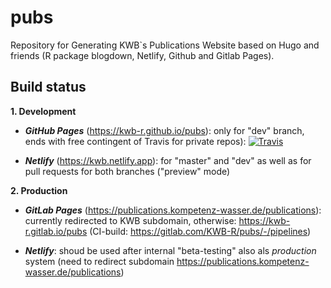# pubs

Repository for Generating KWB`s Publications Website based on Hugo and friends
(R package blogdown, Netlify, Github and Gitlab Pages). 

## Build status 

**1. Development**

  + ***GitHub Pages*** (https://kwb-r.github.io/pubs): only for "dev" branch, ends with free contingent of Travis for private repos): [![Travis](https://travis-ci.com/KWB-R/pubs.svg?token=xLsqyFUTkNjVT34QzX9D&branch=dev)](https://travis-ci.com/KWB-R/pubs)
  
  + ***Netlify*** (https://kwb.netlify.app): for "master" and "dev" as well as for
  pull requests for both branches ("preview" mode)
  
  
**2. Production** 

  + ***GitLab Pages*** (https://publications.kompetenz-wasser.de/publications): currently redirected to KWB subdomain, otherwise: https://kwb-r.gitlab.io/pubs (CI-build: https://gitlab.com/KWB-R/pubs/-/pipelines)
    
  + ***Netlify***: shoud be used after internal "beta-testing" also als *production* system (need to redirect subdomain https://publications.kompetenz-wasser.de/publications)
